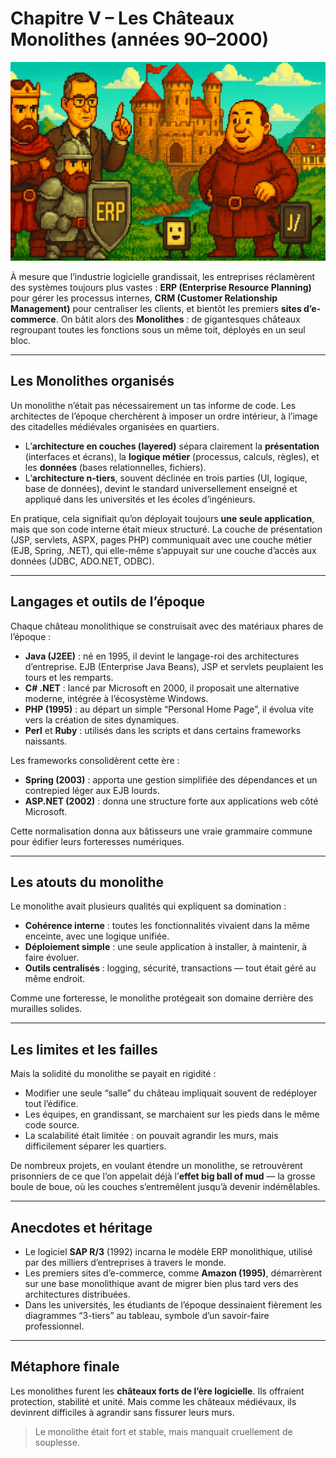 # Chapitre V – Les Châteaux Monolithes (années 90–2000)

![chapitre V.png](https://raw.githubusercontent.com/nicolasvauchenet/cours_architectures_logicielles/refs/heads/main/img/chapitre-V.png)

À mesure que l’industrie logicielle grandissait, les entreprises réclamèrent des systèmes toujours plus vastes :
**ERP (Enterprise Resource Planning)** pour gérer les processus internes, **CRM (Customer Relationship Management)**
pour centraliser les clients, et bientôt les premiers **sites d’e-commerce**. On bâtit alors des **Monolithes** :
de gigantesques châteaux regroupant toutes les fonctions sous un même toit, déployés en un seul bloc.

---

## Les Monolithes organisés

Un monolithe n’était pas nécessairement un tas informe de code. Les architectes de l’époque cherchèrent à imposer un
ordre intérieur, à l’image des citadelles médiévales organisées en quartiers.

- L’**architecture en couches (layered)** sépara clairement la **présentation** (interfaces et écrans), la **logique
  métier** (processus, calculs, règles), et les **données** (bases relationnelles, fichiers).
- L’**architecture n-tiers**, souvent déclinée en trois parties (UI, logique, base de données), devint le standard
  universellement enseigné et appliqué dans les universités et les écoles d’ingénieurs.

En pratique, cela signifiait qu’on déployait toujours **une seule application**, mais que son code interne était mieux
structuré. La couche de présentation (JSP, servlets, ASPX, pages PHP) communiquait avec une couche métier (EJB, Spring,
.NET), qui elle-même s’appuyait sur une couche d’accès aux données (JDBC, ADO.NET, ODBC).

---

## Langages et outils de l’époque

Chaque château monolithique se construisait avec des matériaux phares de l’époque :

- **Java (J2EE)** : né en 1995, il devint le langage-roi des architectures d’entreprise. EJB (Enterprise Java Beans),
  JSP et servlets peuplaient les tours et les remparts.
- **C# .NET** : lancé par Microsoft en 2000, il proposait une alternative moderne, intégrée à l’écosystème Windows.
- **PHP (1995)** : au départ un simple “Personal Home Page”, il évolua vite vers la création de sites dynamiques.
- **Perl** et **Ruby** : utilisés dans les scripts et dans certains frameworks naissants.

Les frameworks consolidèrent cette ère :

- **Spring (2003)** : apporta une gestion simplifiée des dépendances et un contrepied léger aux EJB lourds.
- **ASP.NET (2002)** : donna une structure forte aux applications web côté Microsoft.

Cette normalisation donna aux bâtisseurs une vraie grammaire commune pour édifier leurs forteresses numériques.

---

## Les atouts du monolithe

Le monolithe avait plusieurs qualités qui expliquent sa domination :

- **Cohérence interne** : toutes les fonctionnalités vivaient dans la même enceinte, avec une logique unifiée.
- **Déploiement simple** : une seule application à installer, à maintenir, à faire évoluer.
- **Outils centralisés** : logging, sécurité, transactions — tout était géré au même endroit.

Comme une forteresse, le monolithe protégeait son domaine derrière des murailles solides.

---

## Les limites et les failles

Mais la solidité du monolithe se payait en rigidité :

- Modifier une seule “salle” du château impliquait souvent de redéployer tout l’édifice.
- Les équipes, en grandissant, se marchaient sur les pieds dans le même code source.
- La scalabilité était limitée : on pouvait agrandir les murs, mais difficilement séparer les quartiers.

De nombreux projets, en voulant étendre un monolithe, se retrouvèrent prisonniers de ce que l’on appelait déjà
l’**effet big ball of mud** — la grosse boule de boue, où les couches s’entremêlent jusqu’à devenir indémêlables.

---

## Anecdotes et héritage

- Le logiciel **SAP R/3** (1992) incarna le modèle ERP monolithique, utilisé par des milliers d’entreprises à travers le
  monde.
- Les premiers sites d’e-commerce, comme **Amazon (1995)**, démarrèrent sur une base monolithique avant de migrer bien
  plus tard vers des architectures distribuées.
- Dans les universités, les étudiants de l’époque dessinaient fièrement les diagrammes “3-tiers” au tableau, symbole
  d’un savoir-faire professionnel.

---

## Métaphore finale

Les monolithes furent les **châteaux forts de l’ère logicielle**. Ils offraient protection, stabilité et unité. Mais
comme les châteaux médiévaux, ils devinrent difficiles à agrandir sans fissurer leurs murs.

> Le monolithe était fort et stable, mais manquait cruellement de souplesse.
